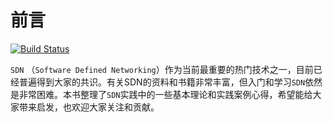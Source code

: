 # 前言

[![Build Status](https://travis-ci.org/tonydeng/sdn-handbook.svg?branch=master)](https://travis-ci.org/tonydeng/sdn-handbook)

`SDN` （`Software Defined Networking`）作为当前最重要的热门技术之一，目前已经普遍得到大家的共识。有关SDN的资料和书籍非常丰富，但入门和学习`SDN`依然是非常困难。本书整理了`SDN`实践中的一些基本理论和实践案例心得，希望能给大家带来启发，也欢迎大家关注和贡献。
